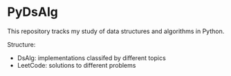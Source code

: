# PyDsAlg

This repository tracks my study of data structures and algorithms in Python.

Structure:
  - DsAlg: implementations classifed by different topics
  - LeetCode: solutions to different problems
